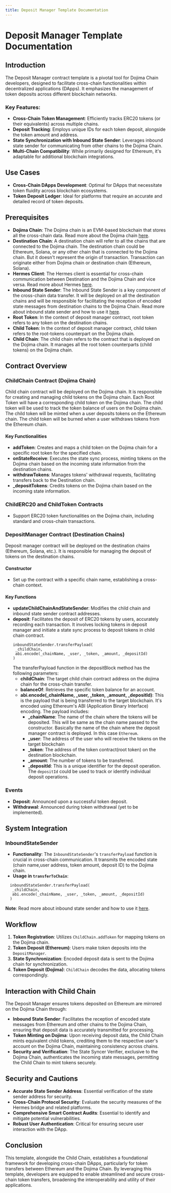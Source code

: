 ```yaml
---
title: Deposit Manager Template Documentation
---
```


[//]: # "---"
[//]: # "## Desposit Manager Template"

# Deposit Manager Template Documentation

## Introduction

The Deposit Manager contract template is a pivotal tool for Dojima Chain developers,
designed to facilitate cross-chain functionalities within decentralized applications (DApps).
It emphasizes the management of token deposits across different blockchain networks.

### Key Features:

- **Cross-Chain Token Management**: Efficiently tracks ERC20 tokens (or their equivalents) across multiple chains.
- **Deposit Tracking**: Employs unique IDs for each token deposit, alongside the token amount and address.
- **State Synchronization with Inbound State Sender**: Leverages inbound state sender for communicating from other chains to the Dojima Chain.
- **Multi-Chain Compatibility**: While primarily designed for Ethereum, it's adaptable for additional blockchain integrations.

## Use Cases

- **Cross-Chain DApps Development**: Optimal for DApps that necessitate token fluidity across blockchain ecosystems.
- **Token Deposit Ledger**: Ideal for platforms that require an accurate and detailed record of token deposits.

## Prerequisites

- **Dojima Chain**: The Dojima chain is an EVM-based blockchain that stores all the cross-chain data. Read more about the Dojima chain [here](../core/architecture/dojimachain.md).
- **Destination Chain**: A destination chain will refer to all the chains that are connected to the Dojima chain.
  The destination chain could be Ethereum, Solana, or any other chain that is connected to the Dojima chain.
  But it doesn't represent the origin of transaction.
  Transaction can originate either from Dojima chain or destination chain (Ethereum, Solana).
- **Hermes Client**: The Hermes client is essential for cross-chain communication between Destination and the Dojima Chain and vice versa. Read more about Hermes [here](../core/architecture/hermeschain.md).
- **Inbound State Sender**: The Inbound State Sender is a key component of the cross-chain data transfer.
  It will be deployed on all the destination chains and will be responsible for facilitating the reception of encoded state
  messages from destination chains to the Dojima Chain. Read more about inbound state sender and how to use it [here](../core/architecture/contracts/inbound_state_sender.md).
- **Root Token**: In the context of deposit manager contract, root token refers to any token on the destination chains.
- **Child Token**: In the context of deposit manager contract, child token refers to the root-tokens counterpart on the Dojima chain.
- **Child Chain**: The child chain refers to the contract that is deployed on the Dojima chain. It manages all the root token counterparts (child tokens) on the Dojima chain.

## Contract Overview

### ChildChain Contract (Dojima Chain)

Child chain contract will be deployed on the Dojima chain.
It is responsible for creating and managing child tokens on the Dojima chain.
Each Root Token will have a corresponding child token on the Dojima chain.
The child token will be used to track the token balance of users on the Dojima chain.
The child token will be minted when a user deposits tokens on the Ethereum chain.
The child token will be burned when a user withdraws tokens from the Ethereum chain.

#### Key Functionalities

- **addToken**: Creates and maps a child token on the Dojima chain for a specific root token for the specified chain.
- **onStateReceive**: Executes the state sync process, minting tokens on the Dojima chain based on the incoming state information from the destination chains.
- **withdrawTokens**: Manages tokens' withdrawal requests, facilitating transfers back to the Destination chain.
- **\_depositTokens**: Credits tokens on the Dojima chain based on the incoming state information.

### ChildERC20 and ChildToken Contracts

- Support ERC20 token functionalities on the Dojima chain, including standard and cross-chain transactions.

### DepositManager Contract (Destination Chains)

Deposit manager contract will be deployed on the destination chains (Ethereum, Solana, etc.).
It is responsible for managing the deposit of tokens on the destination chains.

#### Constructor

- Set up the contract with a specific chain name, establishing a cross-chain context.

#### Key Functions

- **updateChildChainAndStateSender**: Modifies the child chain and inbound state sender contract addresses.
- **deposit**: Facilitates the deposit of ERC20 tokens by users, accurately recording each transaction. It involves locking tokens
  in deposit manager and initiate a state sync process to deposit tokens in child chain contract.
  ```solidity
  inboundStateSender.transferPayload(
   _childChain,
   abi.encode(_chainName, _user, _token, _amount, _depositId)
  )
  ```
  The transferPayload function in the depositBlock method has the following parameters:
  - **childChain**: The target child chain contract address on the dojima chain for the cross-chain transfer.
  - **balanceOf**: Retrieves the specific token balance for an account.
  - **abi.encode(\_chainName, \_user, \_token, \_amount, \_depositId)**: This is the payload that is being transferred to the target blockchain. It's encoded using Ethereum's ABI (Application Binary Interface) encoding. The payload includes:
    - **\_chainName**: The name of the chain where the tokens will be deposited.
      This will be same as the chain name passed to the constructor.
      Basically the name of the chain where the deposit manager contract is deployed.
      In this case `Ethereum`.
    - **\_user**: The address of the user who will receive the tokens on the target blockchain
    - **\_token**: The address of the token contract(root token) on the destination blockchain.
    - **\_amount**: The number of tokens to be transferred.
    - **\_depositId**: This is a unique identifier for the deposit operation. The `depositId` could be used to track or identify individual deposit operations.

### Events

- **Deposit**: Announced upon a successful token deposit.
- **Withdrawal**: Announced during token withdrawal (yet to be implemented).

## System Integration

### InboundStateSender

- **Functionality**: The `InboundStateSender`'s `transferPayload` function is crucial in cross-chain communication.
  It transmits the encoded state (chain name,user address, token amount, deposit ID) to the Dojima chain.
- **Usage in `transferToChain`**:

```solidity
  inboundStateSender.transferPayload(
   _childChain,
   abi.encode(_chainName, _user, _token, _amount, _depositId)
  )
```

**Note**: Read more about inbound state sender and how to use it [here](../core/architecture/contracts/inbound_state_sender.md).

## Workflow

1. **Token Registration**: Utilizes `ChildChain.addToken` for mapping tokens on the Dojima chain.
2. **Token Deposit (Ethereum)**: Users make token deposits into the `DepositManager`.
3. **State Synchronization**: Encoded deposit data is sent to the Dojima chain for synchronization.
4. **Token Deposit (Dojima)**: `ChildChain` decodes the data, allocating tokens correspondingly.

## Interaction with Child Chain

The Deposit Manager ensures tokens deposited on Ethereum are mirrored on the Dojima Chain through:

- **Inbound State Sender**: Facilitates the reception of encoded state messages from Ethereum and other chains to the Dojima Chain, ensuring that deposit data is accurately transmitted for processing.
- **Token Minting on Dojima**: Upon receiving deposit data, the Child Chain mints equivalent child tokens, crediting them to the respective user's account on the Dojima Chain, maintaining consistency across chains.
- **Security and Verification**: The State Syncer Verifier, exclusive to the Dojima Chain, authenticates the incoming state messages, permitting the Child Chain to mint tokens securely.

## Security and Cautions

- **Accurate State Sender Address**: Essential verification of the state sender address for security.
- **Cross-Chain Protocol Security**: Evaluate the security measures of the Hermes bridge and related platforms.
- **Comprehensive Smart Contract Audits**: Essential to identify and mitigate potential vulnerabilities.
- **Robust User Authentication**: Critical for ensuring secure user interaction with the DApp.

## Conclusion

This template, alongside the Child Chain, establishes a foundational framework for developing cross-chain DApps, particularly for token transfers between Ethereum and the Dojima Chain. By leveraging this template, developers are equipped to enable streamlined and secure cross-chain token transfers, broadening the interoperability and utility of their applications.
